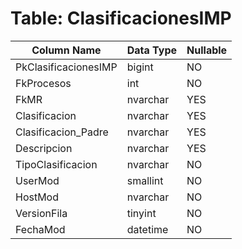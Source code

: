 # Table: ClasificacionesIMP

| Column Name | Data Type | Nullable |
|-------------|-----------|----------|
| PkClasificacionesIMP | bigint | NO |
| FkProcesos | int | NO |
| FkMR | nvarchar | YES |
| Clasificacion | nvarchar | YES |
| Clasificacion_Padre | nvarchar | YES |
| Descripcion | nvarchar | YES |
| TipoClasificacion | nvarchar | NO |
| UserMod | smallint | NO |
| HostMod | nvarchar | NO |
| VersionFila | tinyint | NO |
| FechaMod | datetime | NO |
